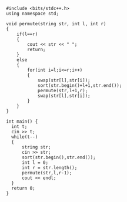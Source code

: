         #include <bits/stdc++.h>
        using namespace std;

        void permute(string str, int l, int r)
        {
            if(l==r)
            {
                cout << str << " ";
                return;
            }
            else
            {
                for(int i=l;i<=r;i++)
                {
                    swap(str[l],str[i]);
                    sort(str.begin()+l+1,str.end());
                    permute(str,l+1,r);
                    swap(str[l],str[i]);
                }
            }
        }

        int main() {
          int t;
          cin >> t;
          while(t--)
          {
              string str;
              cin >> str;
              sort(str.begin(),str.end());
              int l = 0;
              int r = str.length();
              permute(str,l,r-1);
              cout << endl;
          }
          return 0;
        }
